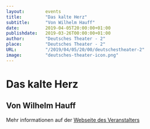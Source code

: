 ```yaml
---
layout:        events
title:         "Das kalte Herz"
subtitle:      "Von Wilhelm Hauff"
date:          2019-04-05T20:00:00+01:00
publishdate:   2019-03-26T00:00:00+01:00
author:        "Deutsches Theater - 2"
place:         "Deutsches Theater - 2"
URL:           "/2019/04/05/20/00/deutschestheater-2"
image:         "deutsches-theater-icon.png"
---
```


Das kalte Herz
===========

Von Wilhelm Hauff
-----------



Mehr informationen auf der [Webseite des Veranstalters](https://www.dt-goettingen.de/stueck/das-kalte-herz/)
